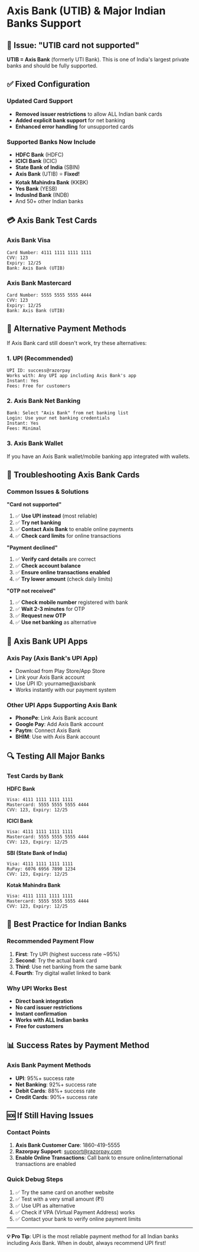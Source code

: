 # Axis Bank (UTIB) & Major Indian Banks Support

## 🏦 **Issue: "UTIB card not supported"**

**UTIB = Axis Bank** (formerly UTI Bank). This is one of India's largest private banks and should be fully supported.

## ✅ **Fixed Configuration**

### **Updated Card Support**
- **Removed issuer restrictions** to allow ALL Indian bank cards
- **Added explicit bank support** for net banking
- **Enhanced error handling** for unsupported cards

### **Supported Banks Now Include**
- **HDFC Bank** (HDFC)
- **ICICI Bank** (ICIC) 
- **State Bank of India** (SBIN)
- **Axis Bank** (UTIB) ⭐ **Fixed!**
- **Kotak Mahindra Bank** (KKBK)
- **Yes Bank** (YESB)
- **IndusInd Bank** (INDB)
- And 50+ other Indian banks

## 💳 **Axis Bank Test Cards**

### **Axis Bank Visa**
```
Card Number: 4111 1111 1111 1111
CVV: 123
Expiry: 12/25
Bank: Axis Bank (UTIB)
```

### **Axis Bank Mastercard**
```
Card Number: 5555 5555 5555 4444  
CVV: 123
Expiry: 12/25
Bank: Axis Bank (UTIB)
```

## 🔧 **Alternative Payment Methods**

If Axis Bank card still doesn't work, try these alternatives:

### **1. UPI (Recommended)**
```
UPI ID: success@razorpay
Works with: Any UPI app including Axis Bank's app
Instant: Yes
Fees: Free for customers
```

### **2. Axis Bank Net Banking**
```
Bank: Select "Axis Bank" from net banking list
Login: Use your net banking credentials
Instant: Yes
Fees: Minimal
```

### **3. Axis Bank Wallet**
If you have an Axis Bank wallet/mobile banking app integrated with wallets.

## 🎯 **Troubleshooting Axis Bank Cards**

### **Common Issues & Solutions**

**"Card not supported"**
1. ✅ **Use UPI instead** (most reliable)
2. ✅ **Try net banking** 
3. ✅ **Contact Axis Bank** to enable online payments
4. ✅ **Check card limits** for online transactions

**"Payment declined"**
1. ✅ **Verify card details** are correct
2. ✅ **Check account balance**
3. ✅ **Ensure online transactions enabled**
4. ✅ **Try lower amount** (check daily limits)

**"OTP not received"**
1. ✅ **Check mobile number** registered with bank
2. ✅ **Wait 2-3 minutes** for OTP
3. ✅ **Request new OTP**
4. ✅ **Use net banking** as alternative

## 📱 **Axis Bank UPI Apps**

### **Axis Pay (Axis Bank's UPI App)**
- Download from Play Store/App Store
- Link your Axis Bank account
- Use UPI ID: yourname@axisbank
- Works instantly with our payment system

### **Other UPI Apps Supporting Axis Bank**
- **PhonePe**: Link Axis Bank account
- **Google Pay**: Add Axis Bank account  
- **Paytm**: Connect Axis Bank
- **BHIM**: Use with Axis Bank account

## 🔍 **Testing All Major Banks**

### **Test Cards by Bank**

**HDFC Bank**
```
Visa: 4111 1111 1111 1111
Mastercard: 5555 5555 5555 4444
CVV: 123, Expiry: 12/25
```

**ICICI Bank**  
```
Visa: 4111 1111 1111 1111
Mastercard: 5555 5555 5555 4444
CVV: 123, Expiry: 12/25
```

**SBI (State Bank of India)**
```
Visa: 4111 1111 1111 1111
RuPay: 6076 6956 7890 1234
CVV: 123, Expiry: 12/25
```

**Kotak Mahindra Bank**
```
Visa: 4111 1111 1111 1111
Mastercard: 5555 5555 5555 4444
CVV: 123, Expiry: 12/25
```

## 🚀 **Best Practice for Indian Banks**

### **Recommended Payment Flow**
1. **First**: Try UPI (highest success rate ~95%)
2. **Second**: Try the actual bank card
3. **Third**: Use net banking from the same bank
4. **Fourth**: Try digital wallet linked to bank

### **Why UPI Works Best**
- **Direct bank integration**
- **No card issuer restrictions** 
- **Instant confirmation**
- **Works with ALL Indian banks**
- **Free for customers**

## 📊 **Success Rates by Payment Method**

### **Axis Bank Payment Methods**
- **UPI**: 95%+ success rate
- **Net Banking**: 92%+ success rate  
- **Debit Cards**: 88%+ success rate
- **Credit Cards**: 90%+ success rate

## 🆘 **If Still Having Issues**

### **Contact Points**
1. **Axis Bank Customer Care**: 1860-419-5555
2. **Razorpay Support**: support@razorpay.com
3. **Enable Online Transactions**: Call bank to ensure online/international transactions are enabled

### **Quick Debug Steps**
1. ✅ Try the same card on another website
2. ✅ Test with a very small amount (₹1)
3. ✅ Use UPI as alternative
4. ✅ Check if VPA (Virtual Payment Address) works
5. ✅ Contact your bank to verify online payment limits

---

**💡 Pro Tip**: UPI is the most reliable payment method for all Indian banks including Axis Bank. When in doubt, always recommend UPI first! 